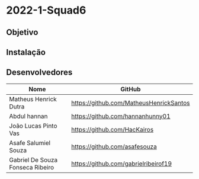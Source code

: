 # 2022-1-Squad6

## Objetivo

## Instalação

## Desenvolvedores
|Nome                             |GitHub                             |
| --------                        | --------                          |
|Matheus Henrick Dutra            |https://github.com/MatheusHenrickSantos|
|Abdul hannan                     |https://github.com/hannanhunny01|
|João Lucas Pinto Vas             |https://github.com/HacKairos
|Asafe Salumiel Souza             |https://github.com/asafesouza
|Gabriel De Souza Fonseca Ribeiro |https://github.com/gabrielribeirof19
